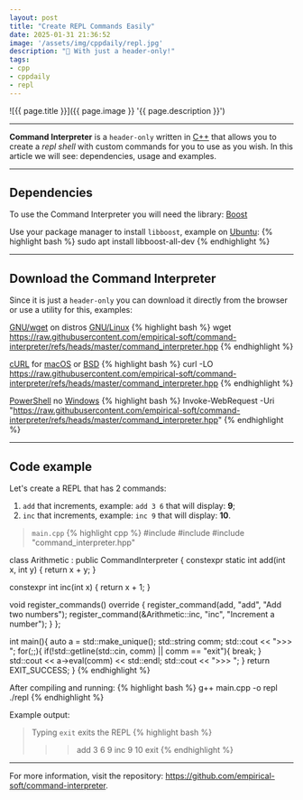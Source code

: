 ```yaml
---
layout: post
title: "Create REPL Commands Easily"
date: 2025-01-31 21:36:52
image: '/assets/img/cppdaily/repl.jpg'
description: "🚀 With just a header-only!"
tags:
- cpp
- cppdaily
- repl
---
```


![{{ page.title }}]({{ page.image }} '{{ page.description }}')

---

**Command Interpreter** is a `header-only` written in [C++](https://terminalroot.com/tags#cpp) that allows you to create a *repl shell* with custom commands for you to use as you wish. In this article we will see: dependencies, usage and examples.

---

## Dependencies
To use the Command Interpreter you will need the library: [Boost](https://terminalroot.com/concept-installation-and-examples-of-using-the-boost-library/)

Use your package manager to install `libboost`, example on [Ubuntu](https://terminalroot.com/tags#ubuntu):
{% highlight bash %}
sudo apt install libboost-all-dev
{% endhighlight %}

---

## Download the Command Interpreter
Since it is just a `header-only` you can download it directly from the browser or use a utility for this, examples:

[GNU/wget](https://www.gnu.org/software/wget/) on distros [GNU/Linux](https://terminalroot.com/tags#gnulinux)
{% highlight bash %}
wget https://raw.githubusercontent.com/empirical-soft/command-interpreter/refs/heads/master/command_interpreter.hpp
{% endhighlight %}

[cURL](https://terminalroot.com/tags#curl) for [macOS](https://terminalroot.com/tags#macos) or [BSD](https://terminalroot.com/tags#bsd)
{% highlight bash %}
curl -LO https://raw.githubusercontent.com/empirical-soft/command-interpreter/refs/heads/master/command_interpreter.hpp
{% endhighlight %}

[PowerShell](https://terminalroot.com/tags#powershell) no [Windows](https://terminalroot.com/tags#windows)
{% highlight bash %}
Invoke-WebRequest -Uri "https://raw.githubusercontent.com/empirical-soft/command-interpreter/refs/heads/master/command_interpreter.hpp"
{% endhighlight %}

---

## Code example
Let's create a REPL that has 2 commands:
1. `add` that increments, example: `add 3 6` that will display: **9**;
2. `inc` that increments, example: `inc 9` that will display: **10**.

> `main.cpp`
{% highlight cpp %}
#include <iostream>
#include <memory>
#include "command_interpreter.hpp"

class Arithmetic : public CommandInterpreter {
  constexpr static int add(int x, int y) {
    return x + y;
  }

  constexpr int inc(int x) {
    return x + 1;
  }

  void register_commands() override {
    register_command(add, "add", "Add two numbers");
    register_command(&Arithmetic::inc, "inc", "Increment a number");
  }
};

int main(){
  auto a = std::make_unique<Arithmetic>();
  std::string comm;
  std::cout << ">>> ";
  for(;;){
    if(!std::getline(std::cin, comm) || comm == "exit"){
      break;
    }
    std::cout << a->eval(comm) << std::endl;
    std::cout << ">>> ";
  }
  return EXIT_SUCCESS;
}
{% endhighlight %}

After compiling and running:
{% highlight bash %}
g++ main.cpp -o repl
./repl
{% endhighlight %}

Example output:
> Typing `exit` exits the REPL
{% highlight bash %}
>>> add 3 6
9
>>> inc 9
10
>>> exit
{% endhighlight %}

---

For more information, visit the repository: <https://github.com/empirical-soft/command-interpreter>.

